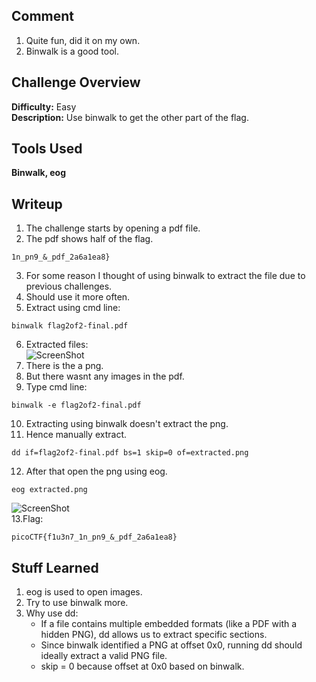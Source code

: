 ## Comment  
1. Quite fun, did it on my own.
2. Binwalk is a good tool.  

## Challenge Overview  
**Difficulty:** Easy  
**Description:** Use binwalk to get the other part of the flag.   
## Tools Used  
**Binwalk, eog**

## Writeup  
1. The challenge starts by opening a pdf file.
2. The pdf shows half of the flag.
```
1n_pn9_&_pdf_2a6a1ea8}
```
3. For some reason I thought of using binwalk to extract the file due to previous challenges.
4. Should use it more often.  
5. Extract using cmd line:
```
binwalk flag2of2-final.pdf

```
6. Extracted files:  
![ScreenShot](https://imgur.com/JjzVJ3L.png)
7. There is the a png.  
8. But there wasnt any images in the pdf.
9. Type cmd line:
```
binwalk -e flag2of2-final.pdf
```
10. Extracting using binwalk doesn't extract the png.
11. Hence manually extract.  
```
dd if=flag2of2-final.pdf bs=1 skip=0 of=extracted.png
```
12. After that open the png using eog.
```
eog extracted.png
```
![ScreenShot](https://imgur.com/5ra1VOg.png)  
13.Flag:
```
picoCTF{f1u3n7_1n_pn9_&_pdf_2a6a1ea8}
```

## Stuff Learned  
1. eog is used to open images.  
2. Try to use binwalk more.  
3. Why use dd:  
   - If a file contains multiple embedded formats (like a PDF with a hidden PNG), dd allows us to extract specific sections.  
   - Since binwalk identified a PNG at offset 0x0, running dd should ideally extract a valid PNG file.
   - skip = 0 because offset at 0x0 based on binwalk.  
